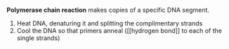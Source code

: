 **Polymerase chain reaction** makes copies of a specific DNA segment.

1. Heat DNA, denaturing it and splitting the complimentary strands
2. Cool the DNA so that primers anneal ([[hydrogen bond]] to each of the single strands)